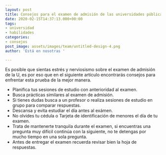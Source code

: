 ```yaml
---
layout: post
title: Consejos para el examen de admisión de las universidades públicas
date: 2020-02-15T14:37:13.000+00:00
tags:
- universidad
- habilidades
categories:
- consejos
post_image: assets/images/team/untitled-design-4.png
author: 'Está en nosotras '

---
```

<p>Es posible que sientas estrés y nerviosismo sobre el examen de admisión de la U, es por eso que en el siguiente artículo encontrarás consejos para enfrentar esta prueba de la mejor manera. </p>

<ul>

<li>Planifica tus sesiones de estudio con anterioridad al examen. </li>

<li>Busca prácticas similares al examen de admisión. </li>

<li>Si tienes dudas busca a un profesor o realiza sesiones de estudio en grupo para comparar respuestas. </li>

<li>Descansa y evita estudiar el día antes al exámen. </li>

<li>No olvides tu cédula o Tarjeta de identificación de menores el día de tu examen. </li>

<li>Trata de mantenerte tranquila durante el examen, si encuentras una pregunta muy difícil continúa con la siguiente, no te detengas por mucho tiempo en una sola pregunta.</li>

<li>Antes de entregar el examen recuerda revisar bien la hoja de respuestas. </li>